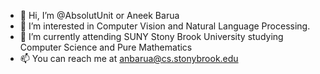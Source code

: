 - 👋 Hi, I’m @AbsolutUnit or Aneek Barua
- 👀 I’m interested in Computer Vision and Natural Language Processing.
- 🌱 I’m currently attending SUNY Stony Brook University studying Computer Science and Pure Mathematics
- 📫 You can reach me at anbarua@cs.stonybrook.edu

<!---
AbsolutUnit/AbsolutUnit is a ✨ special ✨ repository because its `README.md` (this file) appears on your GitHub profile.
You can click the Preview link to take a look at your changes.
--->
